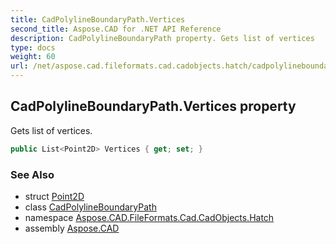 ```yaml
---
title: CadPolylineBoundaryPath.Vertices
second_title: Aspose.CAD for .NET API Reference
description: CadPolylineBoundaryPath property. Gets list of vertices
type: docs
weight: 60
url: /net/aspose.cad.fileformats.cad.cadobjects.hatch/cadpolylineboundarypath/vertices/
---
```

## CadPolylineBoundaryPath.Vertices property

Gets list of vertices.

```csharp
public List<Point2D> Vertices { get; set; }
```

### See Also

* struct [Point2D](../../point2d/)
* class [CadPolylineBoundaryPath](../)
* namespace [Aspose.CAD.FileFormats.Cad.CadObjects.Hatch](../../cadpolylineboundarypath/)
* assembly [Aspose.CAD](../../../)



